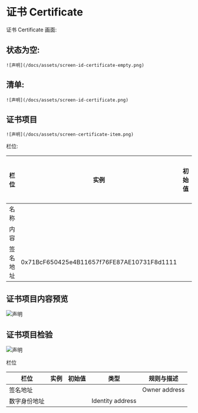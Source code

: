 # 证书 Certificate

证书 Certificate 画面:

## 状态为空:
	
	![声明](/docs/assets/screen-id-certificate-empty.png)

## 清单:

	![声明](/docs/assets/screen-id-certificate.png)

## 证书项目

	![声明](/docs/assets/screen-certificate-item.png)

栏位:

栏位 | 实例 | 初始值 | 类型 | 规则与描述
------------- | ------------- | ------------- | ------------- | -------------
名称 |  |  |  | 
内容 |  |  | image | 
签名地址 | 0x71BcF650425e4B11657f76FE87AE10731F8d1111 |  | owner Address | 

## 证书项目内容预览

![声明](/docs/assets/screen-certificate-item-image-review.png)

## 证书项目检验

![声明](/docs/assets/screen-verifi-certificate-item.png)

栏位

栏位 | 实例 | 初始值 | 类型 | 规则与描述
------------- | ------------- | ------------- | ------------- | -------------
签名地址 |  |  |  | Owner address
数字身份地址 |  |  | Identity address

